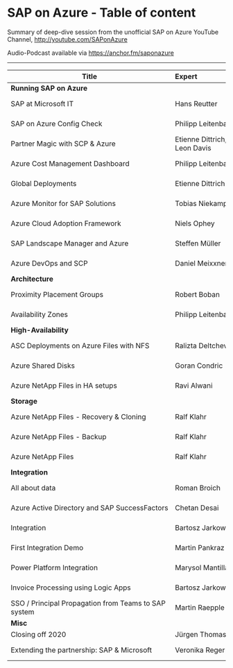 # SAP on Azure - Table of content
Summary of deep-dive session from the unofficial SAP on Azure YouTube Channel, http://youtube.com/SAPonAzure

Audio-Podcast available via https://anchor.fm/saponazure 

----


| Title | Expert | Link |
| -------------- | :--------- | :---------- |
| **Running SAP on Azure** |
| SAP at Microsoft IT | Hans Reutter | https://youtu.be/Q8f2vTLB-gk?t=659 |
| SAP on Azure Config Check | Philipp Leitenbauer |https://youtu.be/mm_5pJKenYk?t=1253 |
| Partner Magic with SCP & Azure|Etienne Dittrich, Leon Davis|https://youtu.be/mm_5pJKenYk?t=1253|
| Azure Cost Management Dashboard | Philipp Leitenbauer | https://youtu.be/oE5aCWgUJWY?t=460 |
| Global Deployments| Etienne Dittrich| https://youtu.be/yarrxqyzn5E?t=806| 
| Azure Monitor for SAP Solutions| Tobias Niekamp| https://youtu.be/Sno3EduDc1E?t=1096| 
| Azure Cloud Adoption Framework| Niels Ophey| https://youtu.be/BLnHfIK9wVw?t=644| 
| SAP Landscape Manager and Azure | Steffen Müller | https://youtu.be/N96jgZJdtB4?t=912|
| Azure DevOps and SCP | Daniel Meixxner | https://youtu.be/zvvGOnQM_OU?t=872|
| **Architecture** |
| Proximity Placement Groups| Robert Boban| https://youtu.be/E6GIS_2YM3k?t=445| 
| Availability Zones| Philipp Leitenbauer| https://youtu.be/iS-wh9aHSJU?t=1202| 
| **High-Availability** |
| ASC Deployments on Azure Files with NFS | Ralizta Deltcheva | https://youtu.be/hl3QJVAHZKM?t=553 |
| Azure Shared Disks| Goran Condric| https://youtu.be/emR1hn0p0q4?t=467| 
| Azure NetApp Files in HA setups| Ravi Alwani| https://youtu.be/im5dAfuaAEk?t=1058
| **Storage** |
| Azure NetApp Files - Recovery & Cloning | Ralf Klahr | https://youtu.be/oL0ICzfJAfk?t=586| 
| Azure NetApp Files - Backup| Ralf Klahr| https://youtu.be/MvEzYu41Mko?t=501| 
| Azure NetApp Files| Ralf Klahr| https://youtu.be/zPALOig4CRM?t=1040| 
| **Integration** |
| All about data | Roman Broich |https://youtu.be/ZEDHLc7wwwU?t=991 |
| Azure Active Directory and SAP SuccessFactors| Chetan Desai| https://youtu.be/Czi2Ai-6lyc?t=449| 
| Integration| Bartosz Jarkowski| https://youtu.be/byXiec0DMC0?t=896| 
| First Integration Demo| Martin Pankraz| https://youtu.be/Nha5uwE6K9Q?t=1756| 
| Power Platform Integration | Marysol Mantilla  | https://youtu.be/W5pkGjF62ug?t=980 | 
| Invoice Processing using Logic Apps | Bartosz Jarkowski | https://youtu.be/fYRC13pF-Ck?t=851 | 
| SSO / Principal Propagation from Teams to SAP system | Martin Raepple | https://youtu.be/qklktE9FPCI?t=1442 |
| **Misc** |
| Closing off 2020 | Jürgen Thomas |https://youtu.be/UNLNRr5VZKY |
| Extending the partnership: SAP & Microsoft | Veronika Reger | https://youtu.be/csqzVjqGf3o?t=535|
